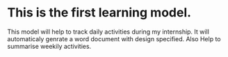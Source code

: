 # This is the first learning model.
 
This model will help to track daily activities during my internship.
It will automaticaly genrate a word document with design specified.
Also Help to summarise weekily activities.
